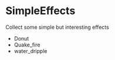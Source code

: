 # SimpleEffects
 Collect some simple but interesting effects

* Donut
* Quake_fire
* water_dripple

